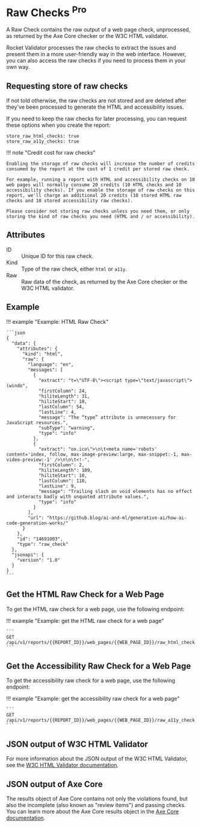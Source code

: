 # Raw Checks <sup class="badge-pro">Pro</sup>

A Raw Check contains the raw output of a web page check, unprocessed, as returned by the Axe Core checker or the W3C HTML validator.

Rocket Validator processes the raw checks to extract the issues and present them in a more user-friendly way in the web interface. However, you can also access the raw checks if you need to process them in your own way.

## Requesting store of raw checks

If not told otherwise, the raw checks are not stored and are deleted after they've been processed to generate the HTML and accessibility issues.

If you need to keep the raw checks for later processing, you can request these options when you create the report:

```
store_raw_html_checks: true
store_raw_a11y_checks: true
```

!!! note "Credit cost for raw checks"

    Enabling the storage of raw checks will increase the number of credits consumed by the report at the cost of 1 credit per stored raw check.

    For example, running a report with HTML and accessibility checks on 10 web pages will normally consume 20 credits (10 HTML checks and 10 accessibility checks). If you enable the storage of raw checks on this report, we'll charge an additional 20 credits (10 stored HTML raw checks and 10 stored accessibility raw checks).

    Please consider not storing raw checks unless you need them, or only storing the kind of raw checks you need (HTML and / or accessibility).

## Attributes

<dl>
  <dt>ID</dt>
  <dd>Unique ID for this raw check.</dd>

  <dt>Kind</dt>
  <dd>Type of the raw check, either <code>html</code> or <code>a11y</code>.</dd>

  <dt>Raw</dt>
  <dd>Raw data of the check, as returned by the Axe Core checker or the W3C HTML validator.</dd>
</dl>

## Example

!!! example "Example: HTML Raw Check"
    
    ```json
    {
      "data": {
        "attributes": {
          "kind": "html",
          "raw": {
            "language": "en",
            "messages": [
              {
                "extract": "t=\"UTF-8\"><script type=\"text/javascript\">(windo",
                "firstColumn": 24,
                "hiliteLength": 31,
                "hiliteStart": 10,
                "lastColumn": 54,
                "lastLine": 4,
                "message": "The “type” attribute is unnecessary for JavaScript resources.",
                "subType": "warning",
                "type": "info"
              },
              {
                "extract": "on.ico\">\n\t<meta name='robots' content='index, follow, max-image-preview:large, max-snippet:-1, max-video-preview:-1' />\n\n\t<!-",
                "firstColumn": 2,
                "hiliteLength": 109,
                "hiliteStart": 10,
                "lastColumn": 110,
                "lastLine": 9,
                "message": "Trailing slash on void elements has no effect and interacts badly with unquoted attribute values.",
                "type": "info"
              }
            ],
            "url": "https://github.blog/ai-and-ml/generative-ai/how-ai-code-generation-works/"
          }
        },
        "id": "14691003",
        "type": "raw_check"
      },
      "jsonapi": {
        "version": "1.0"
      }
    }
    ```

## Get the HTML Raw Check for a Web Page

To get the HTML raw check for a web page, use the following endpoint:

!!! example "Example: get the HTML raw check for a web page"

    ```
    GET /api/v1/reports/{{REPORT_ID}}/web_pages/{{WEB_PAGE_ID}}/raw_html_check
    ```

## Get the Accessibility Raw Check for a Web Page

To get the accessibility raw check for a web page, use the following endpoint:

!!! example "Example: get the accessibility raw check for a web page"

    ```
    GET /api/v1/reports/{{REPORT_ID}}/web_pages/{{WEB_PAGE_ID}}/raw_a11y_check
    ```

## JSON output of W3C HTML Validator

For more information about the JSON output of the W3C HTML Validator, see the [W3C HTML Validator documentation](https://wiki.whatwg.org/wiki/Validator.nu_JSON_Output).

## JSON output of Axe Core

The results object of Axe Core contains not only the violations found, but also the incomplete (also known as "review items") and passing checks. You can learn more about the Axe Core results object in the [Axe Core documentation](https://www.deque.com/axe/core-documentation/api-documentation/#results-object).




